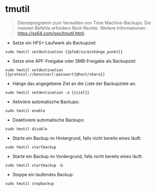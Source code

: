 # tmutil

> Dienstprogramm zum Verwalten von Time Machine-Backups. Die meisten Befehle erfordern Root-Rechte.
> Weitere Informationen: <https://ss64.com/osx/tmutil.html>.

- Setze ein HFS+ Laufwerk als Backupziel:

`sudo tmutil setdestination {{pfad/zu/einhänge_punkt}}`

- Setze eine APF-Freigabe oder SMB-Freigabe als Backupziel:

`sudo tmutil setdestination {{protocol://benutzer[:passwort]@host/share}}`

- Hänge das angegebene Ziel an die Liste der Backupziele an:

`sudo tmutil setdestination -a {{ziel}}`

- Aktiviere automatische Backups:

`sudo tmutil enable`

- Deaktiviere automatische Backups:

`sudo tmutil disable`

- Starte ein Backup im Hintergrund, falls nicht bereits eines läuft:

`sudo tmutil startbackup`

- Starte ein Backup im Vordergrund, falls nicht bereits eines läuft:

`sudo tmutil startbackup -b`

- Stoppe ein laufendes Backup:

`sudo tmutil stopbackup`

